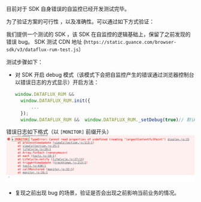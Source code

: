 目前对于 SDK 自身错误的自监控已经开发测试完毕。

为了验证方案的可行性 ，以及准确性。可以通过如下方式验证：

我们提供一个测试的 SDK ，该 SDK 在自监控的逻辑基础上，保留了之前发现的错误 bug。
SDK 测试 CDN 地址 (`https://static.guance.com/browser-sdk/v3/dataflux-rum-test.js`）

测试步骤如下：
- 对 SDK 开启 debug 模式（该模式下会把自监控产生的错误通过浏览器控制台以错误日志的方式显示）开启方法：
  ```js
  window.DATAFLUX_RUM &&
    window.DATAFLUX_RUM.init({
        ...
    });
    window.DATAFLUX_RUM &&  window.DATAFLUX_RUM._setDebug(true)// 默认不开启，后续我们会把自监控产生的错误上报到我们自监控平台
  ```
错误日志如下格式（以 `[MONITOR]` 前缀开头）
![Alt text](image.png)
- 复现之前出现 bug 的场景，验证是否会出现之前影响当前业务的情况。